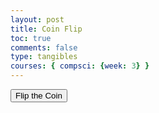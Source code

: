 ```yaml
---
layout: post
title: Coin Flip
toc: true
comments: false
type: tangibles
courses: { compsci: {week: 3} }
---
```

 
  <!--Button-->
  <p>
      <button onclick="flipCoin()">Flip the Coin</button>
  </p>

  <script>
    //Define Head & Tails Variables
    let heads = 0;
    let tails = 0;

    //Function for Flipping the Coin
    function flipCoin() {
      //Flip the Coin
      let flip = Math.random();

      //If flip is less than or equal to 0.5, count it as tails, else count it as heads
      flip <= 0.5 ? tails++ : heads++

      //Log how many times heads & tails have landed
      console.log(`Heads has been landed ${heads} time(s)`)
      console.log(`Tails has been landed ${tails} time(s)`)
    }
  </script>
